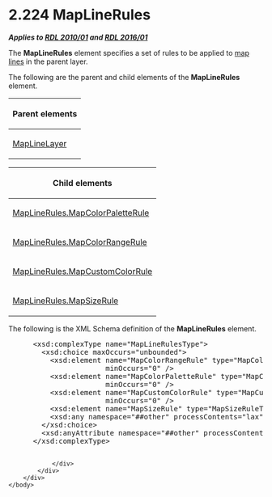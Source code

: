 <html dir="LTR" xmlns:mshelp="http://msdn.microsoft.com/mshelp" xmlns:ddue="http://ddue.schemas.microsoft.com/authoring/2003/5" xmlns:xlink="http://www.w3.org/1999/xlink" xmlns:tool="http://www.microsoft.com/tooltip">
    <head>
        <meta http-equiv="Content-Type" content="text/html; CHARSET=utf-8"></meta>
        <meta name="save" content="history"></meta>
        <title>2.224 MapLineRules</title>
        <xml>
            <mshelp:toctitle title="2.224 MapLineRules"></mshelp:toctitle>
            <mshelp:rltitle title="[MS-RDL]: MapLineRules"></mshelp:rltitle>
            <mshelp:keyword index="A" term="2d572e9d-9ad9-4796-ac31-a1f7a587d78f"></mshelp:keyword>
            <mshelp:attr name="DCSext.ContentType" value="open specification"></mshelp:attr>
            <mshelp:attr name="AssetID" value="2d572e9d-9ad9-4796-ac31-a1f7a587d78f"></mshelp:attr>
            <mshelp:attr name="TopicType" value="kbRef"></mshelp:attr>
            <mshelp:attr name="DCSext.Title" value="[MS-RDL]: MapLineRules" />
        </xml>
    </head>
    <body>
        <div id="header">
            <h1 class="heading">2.224 MapLineRules</h1>
        </div>
        <div id="mainSection">
            <div id="mainBody">
                <div id="allHistory" class="saveHistory"></div>
                <div id="sectionSection0" class="section" name="collapseableSection">
                    

<p><b><i>Applies to </i></b><a href="3428e690-a348-4ec7-8a6a-8efb42d2cdee.md"><b><i>RDL 2010/01</i></b></a><b><i>
and </i></b><a href="52ce3983-2bfc-4e72-9359-42aaf5fe4509.md"><b><i>RDL 2016/01</i></b></a></p>

<p>The <b>MapLineRules</b> element specifies a set of rules to
be applied to <a href="b2482b3f-74ab-4ca8-a9e5-c07955011743.md#gt_46e6b2ec-7ae9-42be-9489-f9e94426aa0f">map lines</a>
in the parent layer.</p>

<p>The following are the parent and child elements of the <b>MapLineRules</b>
element.</p>

<table>
 <thead>
  <tr>
   <th>
   <p>Parent elements</p>
   </th>
  </tr>
 </thead>
 <tr>
  <td>
  <p><a href="8681b1dc-d73e-4d35-b4fa-f7f459d4a304.md">MapLineLayer</a></p>
  </td>
 </tr>
</table>

<p> </p>

<table>
 <thead>
  <tr>
   <th>
   <p>Child elements</p>
   </th>
  </tr>
 </thead>
 <tr>
  <td>
  <p><a href="7e49b27a-3c54-4557-a349-22ac742b0ead.md">MapLineRules.MapColorPaletteRule</a></p>
  </td>
 </tr>
 <tr>
  <td>
  <p><a href="38dc179f-555f-4f4e-bbb5-f63d45da222e.md">MapLineRules.MapColorRangeRule</a></p>
  </td>
 </tr>
 <tr>
  <td>
  <p><a href="c147e783-55b9-4cfa-b070-b07060a043a4.md">MapLineRules.MapCustomColorRule</a></p>
  </td>
 </tr>
 <tr>
  <td>
  <p><a href="b3f7d51a-694a-4257-b92e-cdc7dc591e6a.md">MapLineRules.MapSizeRule</a></p>
  </td>
 </tr>
</table>

<p>The following is the XML Schema definition of the <b>MapLineRules</b>
element.</p>

<dl>
<dd>
<div><pre> &lt;xsd:complexType name=&quot;MapLineRulesType&quot;&gt;
   &lt;xsd:choice maxOccurs=&quot;unbounded&quot;&gt;
     &lt;xsd:element name=&quot;MapColorRangeRule&quot; type=&quot;MapColorRangeRuleType&quot; 
                  minOccurs=&quot;0&quot; /&gt;
     &lt;xsd:element name=&quot;MapColorPaletteRule&quot; type=&quot;MapColorPaletteRuleType&quot; 
                  minOccurs=&quot;0&quot; /&gt;
     &lt;xsd:element name=&quot;MapCustomColorRule&quot; type=&quot;MapCustomColorRuleType&quot; 
                  minOccurs=&quot;0&quot; /&gt;
     &lt;xsd:element name=&quot;MapSizeRule&quot; type=&quot;MapSizeRuleType&quot; minOccurs=&quot;0&quot; /&gt;
     &lt;xsd:any namespace=&quot;##other&quot; processContents=&quot;lax&quot; /&gt;
   &lt;/xsd:choice&gt;
   &lt;xsd:anyAttribute namespace=&quot;##other&quot; processContents=&quot;lax&quot; /&gt;
 &lt;/xsd:complexType&gt;
  
</pre></div>
</dd></dl>


                </div>
            </div>
        </div>
    </body>
</html>